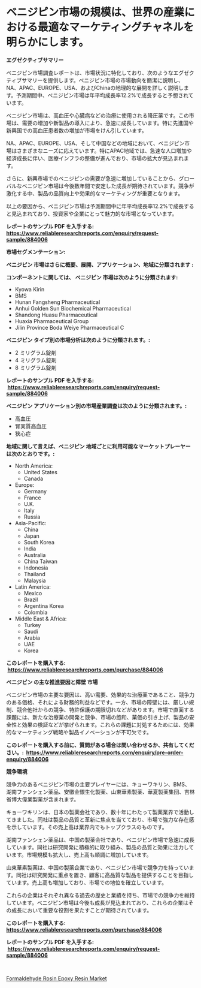 <p><h1>ベニジピン市場の規模は、世界の産業における最適なマーケティングチャネルを明らかにします。</h1></p><p><strong>エグゼクティブサマリー</strong></p>
<p><p>ベニジピン市場調査レポートは、市場状況に特化しており、次のようなエグゼクティブサマリーを提供します。ベニジピン市場の市場動向を簡潔に説明し、NA、APAC、EUROPE、USA、およびChinaの地理的な展開を詳しく説明します。予測期間中、ベニジピン市場は年平均成長率12.2%で成長すると予想されています。</p><p>ベニジピン市場は、高血圧や心臓病などの治療に使用される降圧薬です。この市場は、需要の増加や新製品の導入により、急速に成長しています。特に先進国や新興国での高血圧患者数の増加が市場をけん引しています。</p><p>NA、APAC、EUROPE、USA、そして中国などの地域において、ベニジピン市場はさまざまなニーズに応えています。特にAPAC地域では、急速な人口増加や経済成長に伴い、医療インフラの整備が進んでおり、市場の拡大が見込まれます。</p><p>さらに、新興市場でのベニジピンの需要が急速に増加していることから、グローバルなベニジピン市場は今後数年間で安定した成長が期待されています。競争が激化する中、製品の品質向上や効果的なマーケティングが重要となります。</p><p>以上の要因から、ベニジピン市場は予測期間中に年平均成長率12.2%で成長すると見込まれており、投資家や企業にとって魅力的な市場となっています。</p></p>
<p><strong>レポートのサンプル PDF を入手する: <a href="https://www.reliableresearchreports.com/enquiry/request-sample/884006">https://www.reliableresearchreports.com/enquiry/request-sample/884006</a></strong></p>
<p><strong>市場セグメンテーション:</strong></p>
<p><strong> ベニジピン 市場はさらに概要、展開、アプリケーション、地域に分類されます :</strong></p>
<p><strong>コンポーネントに関しては、 ベニジピン 市場は次のように分類されます: &nbsp;</strong></p>
<p><ul><li>Kyowa Kirin</li><li>BMS</li><li>Hunan Fangsheng Pharmaceutical</li><li>Anhui Golden Sun Biochemical Pharmaceutical</li><li>Shandong Huasu Pharmaceutical</li><li>Huaxia Pharmaceutical Group</li><li>Jilin Province Boda Weiye Pharmaceutical C</li></ul></p>
<p><strong> ベニジピン タイプ別の市場分析は次のように分類されます。:</strong></p>
<p><ul><li>2 ミリグラム錠剤</li><li>4 ミリグラム錠剤</li><li>8 ミリグラム錠剤</li></ul></p>
<p><strong>レポートのサンプル PDF を入手する: &nbsp;<a href="https://www.reliableresearchreports.com/enquiry/request-sample/884006">https://www.reliableresearchreports.com/enquiry/request-sample/884006</a></strong></p>
<p><strong> ベニジピン アプリケーション別の市場産業調査は次のように分類されます。:</strong></p>
<p><ul><li>高血圧</li><li>腎実質高血圧</li><li>狭心症</li></ul></p>
<p><strong>地域に関して言えば、ベニジピン 地域ごとに利用可能なマーケットプレーヤーは次のとおりです。:</strong></p>
<p><ul>
    <li>
        North America:
        <ul>
            <li>United States</li>
            <li>Canada</li>
        </ul>
    </li>
    <li>
        Europe:
        <ul>
            <li>Germany</li>
            <li>France</li>
            <li>U.K.</li>
            <li>Italy</li>
            <li>Russia</li>
        </ul>
    </li>
    <li>
        Asia-Pacific:
        <ul>
            <li>China</li>
            <li>Japan</li>
            <li>South Korea</li>
            <li>India</li>
            <li>Australia</li>
            <li>China Taiwan</li>
            <li>Indonesia</li>
            <li>Thailand</li>
            <li>Malaysia</li>
        </ul>
    </li>
    <li>
        Latin America:
        <ul>
            <li>Mexico</li>
            <li>Brazil</li>
            <li>Argentina Korea</li>
            <li>Colombia</li>
        </ul>
    </li>
    <li>
        Middle East & Africa:
        <ul>
            <li>Turkey</li>
            <li>Saudi</li>
            <li>Arabia</li>
            <li>UAE</li>
            <li>Korea</li>
        </ul>
    </li>
    </ul></p>
<p><strong>このレポートを購入する: &nbsp;<a href="https://www.reliableresearchreports.com/purchase/884006">https://www.reliableresearchreports.com/purchase/884006</a></strong></p>
<p><strong>ベニジピン の主な推進要因と障壁 市場</strong></p>
<p><p>ベニジピン市場の主要な要因は、高い需要、効果的な治療薬であること、競争力のある価格、それによる財務的利益などです。一方、市場の障壁には、厳しい規制、競合他社からの競争、特許保護の期限切れなどがあります。市場で直面する課題には、新たな治療薬の開発と競争、市場の飽和、薬価の引き上げ、製品の安全性と効果の検証などが挙げられます。これらの課題に対処するためには、効果的なマーケティング戦略や製品イノベーションが不可欠です。</p></p>
<p><strong>このレポートを購入する前に、質問がある場合は問い合わせるか、共有してください。:&nbsp; <a href="https://www.reliableresearchreports.com/enquiry/pre-order-enquiry/884006">https://www.reliableresearchreports.com/enquiry/pre-order-enquiry/884006</a></strong></p>
<p><strong>競争環境</strong></p>
<p><p>競争力のあるベニジピン市場の主要プレイヤーには、キョーワキリン、BMS、湖南ファンシェン薬品、安徽金銀生化製薬、山東華素製薬、華夏製薬集団、吉林省博大偉業製薬が含まれます。</p><p>キョーワキリンは、日本の製薬会社であり、数十年にわたって製薬業界で活動してきました。同社は製品の品質と革新に焦点を当てており、市場で強力な存在感を示しています。その売上高は業界内でもトップクラスのものです。</p><p>湖南ファンシェン薬品は、中国の製薬会社であり、ベニジピン市場で急速に成長しています。同社は研究開発に積極的に取り組み、製品の品質と効果に注力しています。市場規模も拡大し、売上高も順調に増加しています。</p><p>山東華素製薬は、中国の製薬企業であり、ベニジピン市場で競争力を持っています。同社は研究開発に重点を置き、顧客に高品質な製品を提供することを目指しています。売上高も増加しており、市場での地位を確立しています。</p><p>これらの企業はそれぞれ異なる過去の歴史と業績を持ち、市場での競争力を維持しています。ベニジピン市場は今後も成長が見込まれており、これらの企業はその成長において重要な役割を果たすことが期待されています。</p></p>
<p><strong>このレポートを購入する: &nbsp; <a href="https://www.reliableresearchreports.com/purchase/884006">https://www.reliableresearchreports.com/purchase/884006</a></strong></p>
<p><strong>レポートのサンプル PDF を入手する: &nbsp;<a href="https://www.reliableresearchreports.com/enquiry/request-sample/884006">https://www.reliableresearchreports.com/enquiry/request-sample/884006</a></strong><strong></strong></p>
<p>&nbsp;</p>
<p><p><a href="https://github.com/Angelnienowdseej3e45z3p8c/Market-Research-Report-List-1/blob/main/formaldehyde-rosin-epoxy-resin-market.md">Formaldehyde Rosin Epoxy Resin Market</a></p></p>